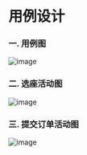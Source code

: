 #  用例设计
### 一.	用例图
![image](https://note.youdao.com/yws/api/personal/file/A8C306643ECB4A35853CEA2E9DE6056F?method=download&shareKey=908e38dbe8f2738cca8b1e22c06b1f89)
 
### 二.	选座活动图
 ![image](https://note.youdao.com/yws/api/personal/file/EDFF98980B2A4A4B902F2D2D7FD65500?method=download&shareKey=e65c713cf5b9d775fac76563a6052e2c)
### 三.	提交订单活动图

![image](https://note.youdao.com/yws/api/personal/file/9F081C9091AF4BACA035C82FD7450500?method=download&shareKey=effed743cb4c9926bd015d569df70cf9)

 
